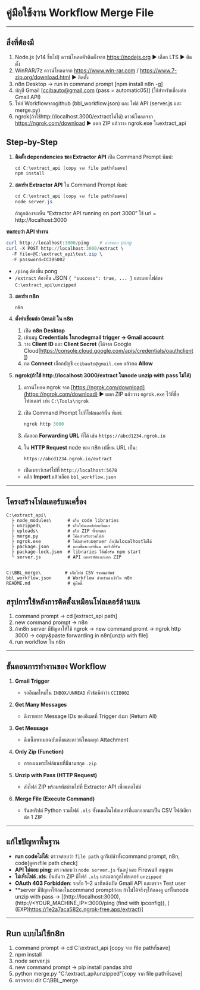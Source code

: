 # คู่มือใช้งาน Workflow Merge File

---
## สิ่งที่ต้องมี
1. Node.js (v14 ขึ้นไป)  ดาวน์โหลดตัวติดตั้งจาก https://nodejs.org ▶️ เลือก LTS ▶️ ติดตั้ง
2. WinRAR/7z  ดาวน์โหลดจาก https://www.win-rar.com / https://www.7-zip.org/download.html ▶️ ติดตั้ง
3. n8n Desktop -> run in command prompt [npm install n8n -g]
4. บัญชี Gmail [ccibauto@gmail.com (pass = automatic05)]  (ใช้สำหรับเชื่อมต่อ Gmail API)
5. ไฟล์ Workflowจากgithub  (bbl_workflow.json)  และ ไฟล์ API (server.js และ merge.py)
6. ngrok(ถ้าใช้http://localhost.3000/extractไม่ได้) ดาวน์โหลดจาก https://ngrok.com/download ▶️ แตก ZIP แล้ววาง ngrok.exe ในextract_api

## Step-by-Step

1. **ติดตั้ง dependencies ของ Extractor API**
   เปิด Command Prompt พิมพ์:

   ```powershell
   cd C:\extract_api [copy จาก file pathที่save]
   npm install
   ```
   
2. **สตาร์ท Extractor API**
   ใน Command Prompt พิมพ์:

   ```powershell
   cd C:\extract_api [copy จาก file pathที่save]
   node server.js
   ```

   ถ้าถูกต้องจะเห็น “Extractor API running on port 3000”
   ใช้ url = http://localhost:3000

 **ทดสอบว่า API ทำงาน**

   ```powershell
   curl http://localhost:3000/ping    # ควรตอบ pong
   curl -X POST http://localhost:3000/extract \
     -F file=@C:\extract_api\test.zip \
     -F password=CCIB5002
   ```

   * `/ping` ต้องขึ้น pong
   * `/extract` ต้องคืน JSON `{ "success": true, ... }` และแตกไฟล์ลง `C:\extract_api\unzipped`

3. **สตาร์ท n8n**

   ```powershell
   n8n
   ```
   
4. **ตั้งค่าเชื่อมต่อ Gmail ใน n8n**

   1. เปิด **n8n Desktop**
   2. เข้าเมนู **Credentials ในnodegmail trigger → Gmail account**
   3. วาง **Client ID** และ **Client Secret** (ได้จาก Google Cloud[https://console.cloud.google.com/apis/credentials/oauthclient])
   4. กด **Connect** เลือกบัญชี `ccibauto@gmail.com` แล้วกด **Allow**

5. **ngrok(ถ้าใช้ http://localhost:3000/extract ในnode unzip with pass ไม่ได้)**

   1. ดาวน์โหลด ngrok จาก [https://ngrok.com/download](https://ngrok.com/download) ▶️ แตก ZIP แล้ววาง `ngrok.exe` ไว้ที่ชื่อโฟลเดอร์ เช่น `C:\Tools\ngrok`
   2. เปิด Command Prompt ไปที่โฟลเดอร์นั้น พิมพ์:

      ```powershell
      ngrok http 3000
      ```
   3. คัดลอก **Forwarding URL** ที่ได้ เช่น `https://abcd1234.ngrok.io`
   4. ใน **HTTP Request** node ของ n8n เปลี่ยน URL เป็น:

      ```text
      https://abcd1234.ngrok.io/extract
      ```


   * เปิดเบราว์เซอร์ไปที่ `http://localhost:5678`
   * คลิก **Import** แล้วเลือก `bbl_workflow.json`

---

## โครงสร้างโฟลเดอร์บนเครื่อง

```
C:\extract_api\
  ├ node_modules\      # เก็บ code libraries
  ├ unzipped\          # เก็บโฟลเดอร์ย่อยที่แตก
  ├ uploads\           # เก็บ ZIP ที่จะแตก
  ├ merge.py           # โค้ดสำหรับรวมไฟล์
  ├ ngrok.exe          # ไฟล์สำหรับserver ถ้าเปิดlocalhostไม่ได้
  ├ package.json       # บอกชื่อขเวอร์ชั่นม สคริปที่รัน
  ├ package-lock.json  # libraries ได้เมื่อรัน npm start
  └ server.js          # API ถอดรหัสและแตก ZIP


C:\BBL_merge\         # เก็บไฟล์ CSV รวมผลลัพธ์
bbl_workflow.json      # Workflow สำหรับนำเข้าใน n8n
README.md              # คู่มือนี้
```
## สรุปการใช้หลังการติดตั้งเหมือนโฟลเดอร์ด้านบน
1. command prompt -> cd [extract_api path]
2. new command prompt -> n8n
3. ถ้าn8n server มีปัญหาให้ใช้ ngrok -> new command promt -> ngrok http 3000 -> copy&paste forwarding in n8n[unzip with file]
4. run workflow ใน n8n
---

## ขั้นตอนการทำงานของ Workflow

1. **Gmail Trigger**  
   - รออีเมลใหม่ใน `INBOX/UNREAD` หัวข้อมีคำว่า `CCIB002`  

2. **Get Many Messages**  
   - ดึงรายการ Message IDs ของอีเมลที่ Trigger ส่งมา (Return All)  

3. **Get Message**  
   - ดึงเนื้อหาเมลฉบับเต็มและดาวน์โหลดทุก Attachment  

4. **Only Zip (Function)**  
   - กรองเฉพาะไฟล์แนบที่มีนามสกุล `.zip`  

5. **Unzip with Pass (HTTP Request)**  
   - ส่งไฟล์ ZIP พร้อมรหัสผ่านไปที่ Extractor API เพื่อแตกไฟล์  

6. **Merge File (Execute Command)**  
   - รันสคริปต์ Python รวมไฟล์ `.xls` ทั้งหมดในโฟลเดอร์ที่แตกออกมาเป็น CSV ไฟล์เดียว ต่อ 1 ZIP  

---


## แก้ไขปัญหาพื้นฐาน

* **run codeไม่ได้**: ตรวจสอบว่า `file path` ถูกรึเปล่าทั้งcommand prompt, n8n, code[ดูตรงfile path check]
* **API ไม่ตอบ ping**: ตรวจสอบว่า `node server.js` รันอยู่ และ Firewall อนุญาต
* **ไม่เห็นไฟล์ .xls**: ยืนยันว่า ZIP มีไฟล์ `.xls` และแตกถูกโฟลเดอร์ `unzipped`
* **OAuth 403 Forbidden**: รอสัก 1–2 นาทีหลังเปิด Gmail API และตรวจ Test user
* **server มีปัญหาให้ลองในcommand promptก่อน ถ้าไม่ได้จริงๆให้ลองดู urlในnode unzip with pass -> [(http://localhost:3000), (http://<YOUR_MACHINE_IP>:3000/ping (find with ipconfig)), ( (EXP)https://1e2a7aca582c.ngrok-free.app/extract)]

---
## Run แบบไม่ใช้n8n
1. command prompt -> cd C:\extract_api [copy จาก file pathที่save]
2. npm install
3. node server.js
4. new command prompt -> pip install pandas xlrd
5. python merge.py "C:\extract_api\unzipped"[copy จาก file pathที่save]
6. ตรวจสอบ dir C:\BBL_merge
